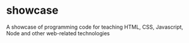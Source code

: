 # showcase
A showcase of programming code for teaching HTML, CSS, Javascript, Node and other web-related technologies
